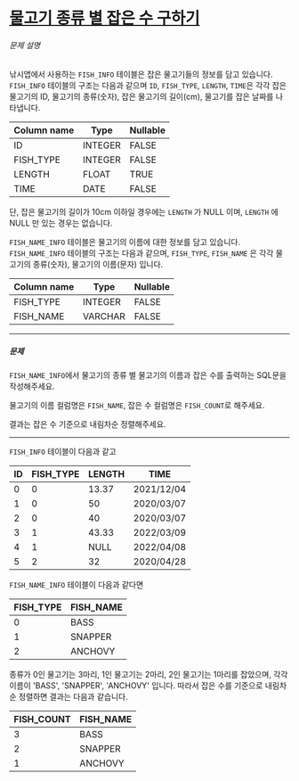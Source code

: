 # [물고기 종류 별 잡은 수 구하기](https://school.programmers.co.kr/learn/courses/30/lessons/293257)


###### 문제 설명


낚시앱에서 사용하는 `FISH_INFO` 테이블은 잡은 물고기들의 정보를 담고 있습니다. `FISH_INFO` 테이블의 구조는 다음과 같으며 `ID`, `FISH_TYPE`, `LENGTH`, `TIME`은 각각 잡은 물고기의 ID, 물고기의 종류(숫자), 잡은 물고기의 길이(cm), 물고기를 잡은 날짜를 나타냅니다. 




| Column name | Type | Nullable |
| --- | --- | --- |
| ID | INTEGER | FALSE |
| FISH\_TYPE | INTEGER | FALSE |
| LENGTH | FLOAT | TRUE |
| TIME | DATE | FALSE |


단, 잡은 물고기의 길이가 10cm 이하일 경우에는 `LENGTH` 가 NULL 이며, `LENGTH` 에 NULL 만 있는 경우는 없습니다.


`FISH_NAME_INFO` 테이블은 물고기의 이름에 대한 정보를 담고 있습니다. `FISH_NAME_INFO` 테이블의 구조는 다음과 같으며, `FISH_TYPE`, `FISH_NAME` 은 각각 물고기의 종류(숫자), 물고기의 이름(문자) 입니다.




| Column name | Type | Nullable |
| --- | --- | --- |
| FISH\_TYPE | INTEGER | FALSE |
| FISH\_NAME | VARCHAR | FALSE |




---


##### 문제


`FISH_NAME_INFO`에서 물고기의 종류 별 물고기의 이름과 잡은 수를 출력하는 SQL문을 작성해주세요.


물고기의 이름 컬럼명은 `FISH_NAME`, 잡은 수 컬럼명은 `FISH_COUNT`로 해주세요.  

결과는 잡은 수 기준으로 내림차순 정렬해주세요.




---


`FISH_INFO` 테이블이 다음과 같고




| ID | FISH\_TYPE | LENGTH | TIME |
| --- | --- | --- | --- |
| 0 | 0 | 13\.37 | 2021/12/04 |
| 1 | 0 | 50 | 2020/03/07 |
| 2 | 0 | 40 | 2020/03/07 |
| 3 | 1 | 43\.33 | 2022/03/09 |
| 4 | 1 | NULL | 2022/04/08 |
| 5 | 2 | 32 | 2020/04/28 |


`FISH_NAME_INFO` 테이블이 다음과 같다면




| FISH\_TYPE | FISH\_NAME |
| --- | --- |
| 0 | BASS |
| 1 | SNAPPER |
| 2 | ANCHOVY |


종류가 0인 물고기는 3마리, 1인 물고기는 2마리, 2인 물고기는 1마리를 잡았으며, 각각 이름이 'BASS', 'SNAPPER', 'ANCHOVY' 입니다. 따라서 잡은 수를 기준으로 내림차순 정렬하면 결과는 다음과 같습니다.




| FISH\_COUNT | FISH\_NAME |
| --- | --- |
| 3 | BASS |
| 2 | SNAPPER |
| 1 | ANCHOVY |


